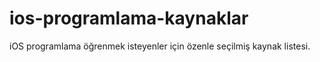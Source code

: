 # ios-programlama-kaynaklar
iOS programlama öğrenmek isteyenler için özenle seçilmiş kaynak listesi.
